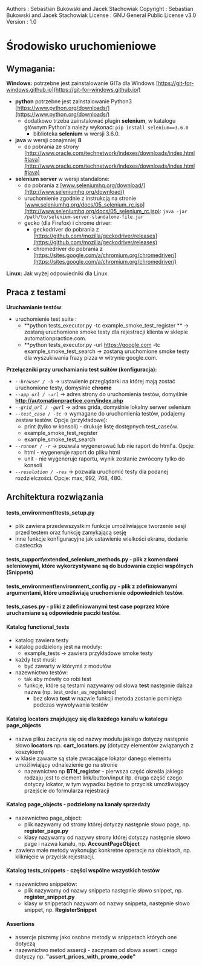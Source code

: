 Authors : Sebastian Bukowski and Jacek Stachowiak
Copyright : Sebastian Bukowski and Jacek Stachowiak
License : GNU General Public License v3.0
Version : 1.0

# **Środowisko uruchomieniowe**

## **Wymagania:**

**Windows:** potrzebne jest zainstalowanie GITa dla Windows [https://git-for-windows.github.io](https://git-for-windows.github.io/)

* **python** potrzebne jest zainstalowanie Python3 [https://www.python.org/downloads/](https://www.python.org/downloads/)
    * dodatkowo trzeba zainstalować plugin **selenium**, w katalogu głównym Python'a należy wykonać: `pip install selenium==3.6.0`
        * biblioteka **selenium** w wersji 3.6.0.
* **java** w wersji conajmniej **8**
    * do pobrania ze strony [http://www.oracle.com/technetwork/indexes/downloads/index.html#java](http://www.oracle.com/technetwork/indexes/downloads/index.html#java)
* **selenium server** w wersji standalone:
    * do pobrania z [www.seleniumhq.org/download/](http://www.seleniumhq.org/download/)
    * uruchomienie zgodnie z instrukcją na stronie [www.seleniumhq.org/docs/05_selenium_rc.jsp](http://www.seleniumhq.org/docs/05_selenium_rc.jsp):
        `java -jar /path/to/selenium-server-standalone-file.jar`
    * gecko (dla Firefox) i chrome driver:
        * geckodriver do pobrania z [https://github.com/mozilla/geckodriver/releases](https://github.com/mozilla/geckodriver/releases)
        * chromedriver do pobrania z [https://sites.google.com/a/chromium.org/chromedriver/](https://sites.google.com/a/chromium.org/chromedriver/)
        
**Linux:**
    Jak wyżej odpowiedniki dla Linux.

## **Praca z testami**

**Uruchamianie testów**:
* uruchomienie test suite :
    * **python tests_executor.py -tc example_smoke_test_register ** -> zostaną uruchomione smoke testy dla rejestracji klienta w sklepie automationpractice.com.
    * **python tests_executor.py -url https://google.com -tc example_smoke_test_search -> zostaną uruchomione smoke testy dla wyszukiwania frazy pizza w witrynie google.com.
    
**Przełączniki przy uruchamianiu test suitów (konfiguracja):**
* _`--browser / -b`_ -> ustawienie przeglądarki na której mają zostać uruchomione testy, domyslnie **chrome**
* _`--app_url / -url`_ -> adres strony do uruchomienia testów, domyślnie **http://automationpractice.com/index.php**
* _`--grid_url / -gurl`_ -> adres grida, domyślnie lokalny serwer selenium
* _`--test_case / -tc`_ -> wymagane do uruchomienia testów, podajemy zestaw testów. Opcje (przykładowe):
    * print (tylko w konsoli) - drukuje listę dostępnych test_caseów.
    * example_smoke_test_register
    * example_smoke_test_search
* _`--runner / -r`_ -> pozwala wygenerować lub nie raport do html'a. Opcje:
    * html - wygeneruje raport do pliku html
    * unit - nie wygeneruje raportu, wynik zostanie zwrócony tylko do konsoli
* _`--resolution / -res`_ -> pozwala uruchomić testy dla podanej rozdzielczości. Opcje: max, 992, 768, 480.
   
## **Architektura rozwiązania**

#### tests_environment\tests_setup.py
* plik zawiera przedewszystkim funkcje umożliwiające tworzenie sesji przed testem oraz funkcję zamykającą sesję
* inne funkcje konfiguracyjne jak ustawienie wielkości ekranu, dodanie ciasteczka

#### tests_support\extended_selenium_methods.py - plik z komendami seleniowymi, które wykorzystywane są do budowania części wspólnych (Snippets)

#### tests_environment\environment_config.py - plik z zdefiniowanymi argumentami, które umożliwiają uruchomienie odpowiednich testów.

#### tests_cases.py - pliki z zdefiniowanymi test case poprzez które uruchamiane są odpowiednie paczki testów.

#### Katalog **functional_tests**
* katalog zawiera testy 
* katalog podzielony jest na moduły:
    * example_tests -> zawiera przykładowe smoke testy
* każdy test musi:
    * być zawarty w którymś z modułów
* nazewnictwo testów:
    * tak aby mówiły co robi test
    * funkcje, które są testami nazywamy od słowa **test** następnie dalsza nazwa (np. test_order_as_registered)
        * bez słowa **test** w nazwie funkcji metoda zostanie pominięta podczas wywoływania testów 
    
#### Katalog **locators** znajdujący się dla każdego kanału w katalogu **page_objects**
* nazwa pliku zaczyna się od nazwy modułu jakiego dotyczy następnie słowo **locators** np. **cart_locators.py** (dotyczy elementów związanych z koszykiem)
* w klasie zawarte są stałe zwracające lokator danego elementu umożliwiający odnalezienie go na stronie
    * nazewnictwo np **BTN_register** - pierwsza część określa jakiego rodzaju jest to element link/button/input itp.
    druga część czego dotyczy lokator, w tym wypadku będzie to przycisk umożliwiający przejście do formularza rejestracji
    
#### Katalog **page_objects** - podzielony na kanały sprzedaży
* nazewnictwo page_object:
    * plik nazywamy od strony której dotyczy następnie słowo page, np. **register_page.py**
    * klasy nazywamy od nazywy strony której dotyczy następnie słowo page i nazwa kanału, np. **AccountPageObject**
* zawiera małe metody wykonując konkretne operacje na obiektach, np. kliknięcie w przycisk rejestracji.
    
#### Katalog **tests_snippets** - części wspólne wszystkich testów
* nazewnictwo snippetów:
    * plik nazywamy od nazwy snippeta następnie słowo snippet, np. **register_snippet.py**
    * klasy w snippetach nazywam od nazwy snippeta, następnie słowo snippet, np. **RegisterSnippet**
    
#### Assertions
* assercje piszemy jako osobne metody w snippetach których one dotyczą
* nazewnictwo metod assercji - zaczynam od słowa assert i czego dotyczy np. **"assert_prices_with_promo_code"**